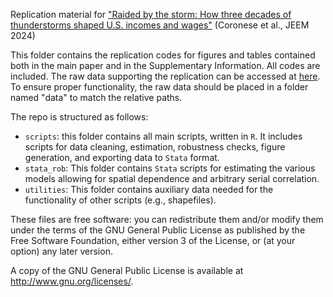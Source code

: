 Replication material for ["Raided by the storm: How three decades of thunderstorms shaped U.S. incomes and wages"](https://doi.org/10.1016/j.jeem.2024.103074) (Coronese et al., JEEM 2024)

This folder contains the replication codes for figures and tables contained both in the main paper and in the Supplementary Information. All codes are included. The raw data supporting the replication can be accessed at [here](https://doi.org/10.5281/zenodo.14254071). To ensure proper functionality, the raw data should be placed in a folder named "data" to match the relative paths.

The repo is structured as follows:

- `scripts`: this folder contains all main scripts, written in `R`. It includes scripts for data cleaning, estimation, robustness checks, figure generation, and exporting data to `Stata` format.
- `stata_rob`: This folder contains `Stata` scripts for estimating the various models allowing for spatial dependence and arbitrary serial correlation.
- `utilities`: This folder contains auxiliary data needed for the functionality of other scripts (e.g., shapefiles).

These files are free software: you can redistribute them and/or modify them under the terms of the GNU General Public License as published by the Free Software Foundation, either version 3 of the License, or (at your option) any later version.

A copy of the GNU General Public License is available at http://www.gnu.org/licenses/.
